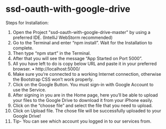 # ssd-oauth-with-google-drive

Steps for Installation: 
1.	Open the Project "ssd-oauth-with-google-drive-master" by using a preferred IDE. (IntelliJ WebStorm recommended)
2.	Go to the Terminal and enter “npm install”. Wait for the Installation to complete.
3.	Then type “npm start” in the Terminal.
4.	After that you will see the message “App Started on Port 5000”.
5.	All you have left to do is copy below URL and paste it in your preferred browser.
•	http://localhost:5000/
6.	Make sure you’re connected to a working Internet connection, otherwise the Bootstrap CSS won’t work properly.
7.	Click on the Google Button. You must sign-in with Google Account to use the Service. 
8.	After signing in you are in the Home page, here you’ll be able to upload your files to the Google Drive to download it from your iPhone easily.
9.	Click on the “choose file” and select the file that you need to upload.
10.	Click on Upload file. The chose file will be successfully uploaded to your Google Drive!
11.	Tip- You can see which account you logged in to our services from.
